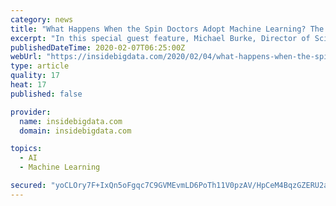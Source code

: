 ```yaml
---
category: news
title: "What Happens When the Spin Doctors Adopt Machine Learning? The Future of PR"
excerpt: "In this special guest feature, Michael Burke, Director of Science & Technology at MSR Communications, takes a look at the state of the PR industry and its growing relationship with data science and machine learning technology. Machine learning may not replace the art of PR anytime soon, but there are countless areas where machine learning can ..."
publishedDateTime: 2020-02-07T06:25:00Z
webUrl: "https://insidebigdata.com/2020/02/04/what-happens-when-the-spin-doctors-adopt-machine-learning-the-future-of-pr/"
type: article
quality: 17
heat: 17
published: false

provider:
  name: insidebigdata.com
  domain: insidebigdata.com

topics:
  - AI
  - Machine Learning

secured: "yoCLOry7F+IxQn5oFgqc7C9GVMEvmLD6PoTh11V0pzAV/HpCeM4BqzGZERU2aMTlth/lO3tAM6Ae00i5+IAsGq6eon+GOGOs4kw4jK3U+AxbPTF+xl/ZJhTSmYAKEwOk7lssseDqawSH5POIw6mzNwKVj6+PeCGXzHIJSspn2iHexllKMm/kIt/FHFQByHSVK7MakN1+0gxbqg28wmVmhZba4LDxgjU+sIuYPZt0HRJKAJgIydXSM5gBWSXp2xjmfDQ/xKPV0voFJ+nOAnxpXMsnrKAxHIqdUIO4JK01gkya3pyL/VN5yeUN371a8OcCGTgbCEDlp1btdEBdLlzk5vWGNN3KSoCUDZDVy+J918M3Qev9XUSiMch7orHGkAm/6oQd1rGXv3h5IFoT94e6X8fpdMIJsFprx50P4c3H2aG4uhqEXb55ktnUibc93B+Txbd0Ru/y6DJF0/Edj4ojt6+lm4LRPwBfq4d6Iz4KoV8=;RB1aMmQl+FHAfmQ+0Ebl1w=="
---
```



